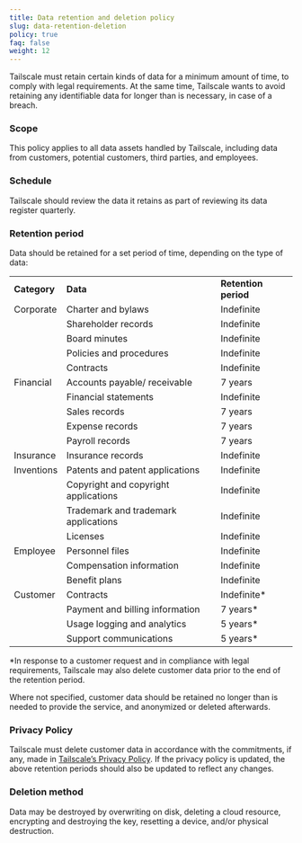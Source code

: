 ```yaml
---
title: Data retention and deletion policy
slug: data-retention-deletion
policy: true
faq: false
weight: 12
---
```


Tailscale must retain certain kinds of data for a minimum amount of time, to comply with legal requirements. At the same time, Tailscale wants to avoid retaining any identifiable data for longer than is necessary, in case of a breach.

### Scope

This policy applies to all data assets handled by Tailscale, including data from customers, potential customers, third parties, and employees.

### Schedule

Tailscale should review the data it retains as part of reviewing its data register quarterly.

### Retention period

Data should be retained for a set period of time, depending on the type of data:

<table>
  <tr>
   <td><strong>Category</strong>
   </td>
   <td><strong>Data</strong>
   </td>
   <td><strong>Retention period</strong>
   </td>
  </tr>
  <tr>
   <td>Corporate
   </td>
   <td>Charter and bylaws
   </td>
   <td>Indefinite
   </td>
  </tr>
  <tr>
   <td>
   </td>
   <td>Shareholder records
   </td>
   <td>Indefinite
   </td>
  </tr>
  <tr>
   <td>
   </td>
   <td>Board minutes
   </td>
   <td>Indefinite
   </td>
  </tr>
  <tr>
   <td>
   </td>
   <td>Policies and procedures
   </td>
   <td>Indefinite
   </td>
  </tr>
  <tr>
   <td>
   </td>
   <td>Contracts
   </td>
   <td>Indefinite
   </td>
  </tr>
  <tr>
   <td>Financial
   </td>
   <td>Accounts payable/ receivable
   </td>
   <td>7 years
   </td>
  </tr>
  <tr>
   <td>
   </td>
   <td>Financial statements
   </td>
   <td>Indefinite
   </td>
  </tr>
  <tr>
   <td>
   </td>
   <td>Sales records
   </td>
   <td>7 years
   </td>
  </tr>
  <tr>
   <td>
   </td>
   <td>Expense records
   </td>
   <td>7 years
   </td>
  </tr>
  <tr>
   <td>
   </td>
   <td>Payroll records
   </td>
   <td>7 years
   </td>
  </tr>
  <tr>
   <td>Insurance
   </td>
   <td>Insurance records
   </td>
   <td>Indefinite
   </td>
  </tr>
  <tr>
   <td>Inventions
   </td>
   <td>Patents and patent applications
   </td>
   <td>Indefinite
   </td>
  </tr>
  <tr>
   <td>
   </td>
   <td>Copyright and copyright applications
   </td>
   <td>Indefinite
   </td>
  </tr>
  <tr>
   <td>
   </td>
   <td>Trademark and trademark applications
   </td>
   <td>Indefinite
   </td>
  </tr>
  <tr>
   <td>
   </td>
   <td>Licenses
   </td>
   <td>Indefinite
   </td>
  </tr>
  <tr>
   <td>Employee
   </td>
   <td>Personnel files
   </td>
   <td>Indefinite
   </td>
  </tr>
  <tr>
   <td>
   </td>
   <td>Compensation information
   </td>
   <td>Indefinite
   </td>
  </tr>
  <tr>
   <td>
   </td>
   <td>Benefit plans
   </td>
   <td>Indefinite
   </td>
  </tr>
  <tr>
   <td>Customer
   </td>
   <td>Contracts
   </td>
   <td>Indefinite*
   </td>
  </tr>
  <tr>
   <td>
   </td>
   <td>Payment and billing information
   </td>
   <td>7 years*
   </td>
  </tr>
  <tr>
   <td>
   </td>
   <td>Usage logging and analytics
   </td>
   <td>5 years*
   </td>
  </tr>
  <tr>
   <td>
   </td>
   <td>Support communications
   </td>
   <td>5 years*
   </td>
  </tr>
</table>

*In response to a customer request and in compliance with legal requirements, Tailscale may also delete customer data prior to the end of the retention period.

Where not specified, customer data should be retained no longer than is needed to provide the service, and anonymized or deleted afterwards.

### Privacy Policy

Tailscale must delete customer data in accordance with the commitments, if any, made in [Tailscale’s Privacy Policy](/privacy-policy/). If the privacy policy is updated, the above retention periods should also be updated to reflect any changes.

### Deletion method

Data may be destroyed by overwriting on disk, deleting a cloud resource, encrypting and destroying the key, resetting a device, and/or physical destruction.